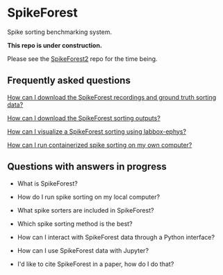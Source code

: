 # SpikeForest

Spike sorting benchmarking system.

**This repo is under construction.**

Please see the [SpikeForest2](https://github.com/flatironinstitute/spikeforest2) repo for the time being.

## Frequently asked questions

[How can I download the SpikeForest recordings and ground truth sorting data?](./doc/download-spikeforest-data.md)

[How can I download the SpikeForest sorting outputs?](./doc/download-spikeforest-sorting-outputs.md)

[How can I visualize a SpikeForest sorting using labbox-ephys?](./doc/labbox-ephys.md)

[How can I run containerized spike sorting on my own computer?](./doc/spike-sorting.md)

## Questions with answers in progress

* What is SpikeForest?

* How do I run spike sorting on my local computer?

* What spike sorters are included in SpikeForest?

* Which spike sorting method is the best?

* How can I interact with SpikeForest data through a Python interface?

* How can I use SpikeForest data with Jupyter?

* I'd like to cite SpikeForest in a paper, how do I do that?
